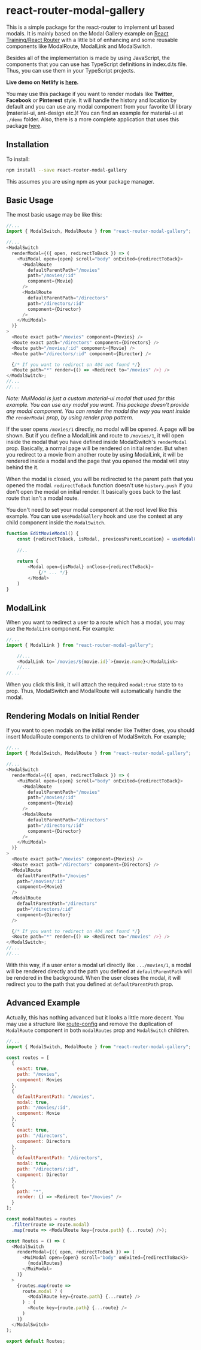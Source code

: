 # react-router-modal-gallery

This is a simple package for the react-router to implement url based modals. It is mainly based on the Modal Gallery example on [React Training/React Router](https://reacttraining.com/react-router/web/example/modal-gallery) with a little bit of enhancing and some reusable components like ModalRoute, ModalLink and ModalSwitch.

Besides all of the implementation is made by using JavaScript, the components that you can use has TypeScript definitions in index.d.ts file. Thus, you can use them in your TypeScript projects.

**Live demo on Netlify is [here](https://react-router-modal-gallery.netlify.app).**

You may use this package if you want to render modals like **Twitter**, **Facebook** or **Pinterest** style.
It will handle the history and location by default and you can use any modal component from your favorite UI library (material-ui, ant-design etc.)! You can find an example for material-ui at `./demo` folder. Also, there is a more complete application that uses this package [here](https://github.com/onderonur/movies-app-graphql).

## Installation

To install:

```sh
npm install --save react-router-modal-gallery
```

This assumes you are using npm as your package manager.

## Basic Usage

The most basic usage may be like this:

```javascript
//...
import { ModalSwitch, ModalRoute } from "react-router-modal-gallery";

//...
<ModalSwitch
  renderModal={({ open, redirectToBack }) => (
    <MuiModal open={open} scroll="body" onExited={redirectToBack}>
      <ModalRoute
        defaultParentPath="/movies"
        path="/movies/:id"
        component={Movie}
      />
      <ModalRoute
        defaultParentPath="/directors"
        path="/directors/:id"
        component={Director}
      />
    </MuiModal>
  )}
>
  <Route exact path="/movies" component={Movies} />
  <Route exact path="/directors" component={Directors} />
  <Route path="/movies/:id" component={Movie} />
  <Route path="/directors/:id" component={Director} />

  {/* If you want to redirect on 404 not found */}
  <Route path="*" render={() => <Redirect to="/movies" />} />
</ModalSwitch>;
//...
//...
```

_Note: MuiModal is just a custom material-ui modal that used for this example. You can use any modal you want. This package doesn't provide any modal component. You can render the modal the way you want inside the `renderModal` prop, by using render prop pattern._

If the user opens `/movies/1` directly, no modal will be opened. A page will be shown. But if you define a ModalLink and route to `/movies/1`, it will open inside the modal that you have defined inside ModalSwitch's `renderModal` prop.
Basically, a normal page will be rendered on initial render. But when you redirect to a movie from another route by using ModalLink, it will be rendered inside a modal and the page that you opened the modal will stay behind the it.

When the modal is closed, you will be redirected to the parent path that you opened the modal. `redirectToBack` function doesn't use `history.push` if you don't open the modal on initial render. It basically goes back to the last route that isn't a modal route.

You don't need to set your modal component at the root level like this example. You can use `useModalGallery` hook and use the context at any child component inside the `ModalSwitch`.

```javascript
function EditMovieModal() {
    const {redirectToBack, isModal, previousParentLocation} = useModalGallery();
    
    //..
    
    return (
        <Modal open={isModal} onClose={redirectToBack}>
            {/* ... */}
        </Modal>
    )
}
```

## ModalLink

When you want to redirect a user to a route which has a modal, you may use the `ModalLink` component.
For example:

```javascript
//...
import { ModalLink } from "react-router-modal-gallery";

    //...
    <ModalLink to=`/movies/${movie.id}`>{movie.name}</ModalLink>
    //...
//...
```

When you click this link, it will attach the required `modal:true` state to `to` prop. Thus, ModalSwitch and ModalRoute will automatically handle the modal.

## Rendering Modals on Initial Render

If you want to open modals on the initial render like Twitter does, you should insert ModalRoute components to children of ModalSwitch. For example;

```javascript
//...
import { ModalSwitch, ModalRoute } from "react-router-modal-gallery";

//...
<ModalSwitch
  renderModal={({ open, redirectToBack }) => (
    <MuiModal open={open} scroll="body" onExited={redirectToBack}>
      <ModalRoute
        defaultParentPath="/movies"
        path="/movies/:id"
        component={Movie}
      />
      <ModalRoute
        defaultParentPath="/directors"
        path="/directors/:id"
        component={Director}
      />
    </MuiModal>
  )}
>
  <Route exact path="/movies" component={Movies} />
  <Route exact path="/directors" component={Directors} />
  <ModalRoute
    defaultParentPath="/movies"
    path="/movies/:id"
    component={Movie}
  />
  <ModalRoute
    defaultParentPath="/directors"
    path="/directors/:id"
    component={Director}
  />

  {/* If you want to redirect on 404 not found */}
  <Route path="*" render={() => <Redirect to="/movies" />} />
</ModalSwitch>;
//...
//...
```

With this way, if a user enter a modal url directly like `.../movies/1`, a modal will be rendered directly and the path you defined at `defaultParentPath` will be rendered in the background.
When the user closes the modal, it will redirect you to the path that you defined at `defaultParentPath` prop.

## Advanced Example

Actually, this has nothing advanced but it looks a little more decent. You may use a structure like [route-config](https://reacttraining.com/react-router/web/example/route-config) and remove the duplication of `ModalRoute` component in both `modalRoutes` prop and `ModalSwitch` children.

```javascript
//...
import { ModalSwitch, ModalRoute } from "react-router-modal-gallery";

const routes = [
  {
    exact: true,
    path: "/movies",
    component: Movies
  },
  {
    defaultParentPath: "/movies",
    modal: true,
    path: "/movies/:id",
    component: Movie
  },
  {
    exact: true,
    path: "/directors",
    component: Directors
  },
  {
    defaultParentPath: "/directors",
    modal: true,
    path: "/directors/:id",
    component: Director
  },
  {
    path: "*",
    render: () => <Redirect to="/movies" />
  }
];

const modalRoutes = routes
  .filter(route => route.modal)
  .map(route => <ModalRoute key={route.path} {...route} />);

const Routes = () => (
  <ModalSwitch
    renderModal={({ open, redirectToBack }) => (
      <MuiModal open={open} scroll="body" onExited={redirectToBack}>
        {modalRoutes}
      </MuiModal>
    )}
  >
    {routes.map(route =>
      route.modal ? (
        <ModalRoute key={route.path} {...route} />
      ) : (
        <Route key={route.path} {...route} />
      )
    )}
  </ModalSwitch>
);

export default Routes;
```

[build-badge]: https://img.shields.io/travis/user/repo/master.png?style=flat-square
[build]: https://travis-ci.org/user/repo
[npm-badge]: https://img.shields.io/npm/v/npm-package.png?style=flat-square
[npm]: https://www.npmjs.org/package/npm-package
[coveralls-badge]: https://img.shields.io/coveralls/user/repo/master.png?style=flat-square
[coveralls]: https://coveralls.io/github/user/repo
